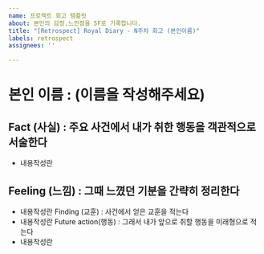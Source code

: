 ```yaml
---
name: 프로젝트 회고 템플릿
about: 본인의 감정,느낀점을 5F로 기록합니다.
title: "[Retrospect] Royal Diary - N주차 회고 (본인이름)"
labels: retrospect
assignees: ''

---
```


# 본인 이름 :  (이름을 작성해주세요)

## Fact (사실) : 주요 사건에서 내가 취한 행동을 객관적으로 서술한다
- 내용작성란
## Feeling (느낌) : 그때 느꼈던 기분을 간략히 정리한다
- 내용작성란
Finding (교훈) : 사건에서 얻은 교훈을 적는다
- 내용작성란
Future action(행동) : 그래서 내가 앞으로 취할 행동을 미래형으로 적는다
- 내용작성란
